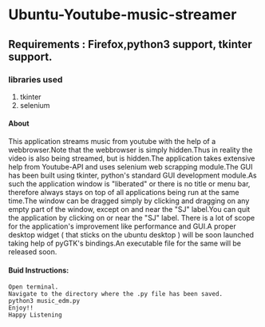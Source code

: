 # Ubuntu-Youtube-music-streamer

## Requirements : Firefox,python3 support, tkinter support.

### libraries used 
1. tkinter
2. selenium

#### About 
This application streams music from youtube with the help of a webbrowser.Note that the webbrowser is simply hidden.Thus in reality the video is also being streamed, but is hidden.The application takes extensive help from Youtube-API and uses selenium web scrapping module.The GUI has been built using tkinter, python's standard GUI development module.As such the application window is "liberated" or there is no title or menu bar, therefore always stays on top of all applications being run at the same time.The window can be dragged simply by clicking and dragging on any empty part of the window, except on and near the "SJ" label.You can quit the application by clicking on or near the "SJ" label.
There is a lot of scope for the application's improvement like performance and GUI.A proper desktop widget ( that sticks on the ubuntu desktop ) will be soon launched taking help of pyGTK's bindings.An executable file for the same will be released soon.

#### Buid Instructions:
    Open terminal.
    Navigate to the directory where the .py file has been saved.
    python3 music_edm.py
    Enjoy!!
    Happy Listening
